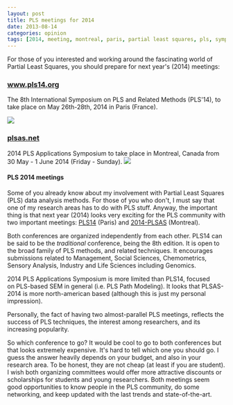 ```yaml
---
layout: post
title: PLS meetings for 2014 
date: 2013-08-14
categories: opinion
tags: [2014, meeting, montreal, paris, partial least squares, pls, symposium]
---
```


For those of you interested and working around the fascinating world of Partial Least 
Squares, you should prepare for next year's (2014) meetings:

<!--more-->

<h3><a title="pls14" href="http://www.pls14.org/" target="_blank">www.pls14.org</a></h3>
The 8th International Symposium on PLS and Related Methods (PLS'14), to take place on 
May 26th-28th, 2014 in Paris (France). 

![](https://sites.google.com/site/partialleastsquares2014/_/rsrc/1371286804405/config/customLogo.gif)


<h3><a title="plsas14" href="http://plsas.net/" target="_blank">plsas.net</a></h3>
2014 PLS Applications Symposium to take place in Montreal, Canada from 30 May - 1 June 2014 (Friday - Sunday). 

<img class="centered" src="http://scriptwarp.com/mtgs/2014_PLSA_May_Montreal/PLSA_Logo4.png" />


#### PLS 2014 meetings

Some of you already know about my involvement with Partial Least Squares (PLS) data 
analysis methods. For those of you who don't, I must say that one of my research areas 
has to do with PLS stuff. Anyway, the important thing is that next year (2014) looks 
very exciting for the PLS community with two important meetings: 
<a title="pls14" href="http://www.pls14.org/" target="_blank">PLS14</a> (Paris) and 
<a title="plsas14" href="http://plsas.net/" target="_blank">2014-PLSAS</a> (Montreal).

Both conferences are organized independently from each other. PLS14 can be said to be 
the *traditional* conference, being the 8th edition. It is open to the broad 
family of PLS methods, and related techniques. It encourages submissions related to 
Management, Social Sciences, Chemometrics, Sensory Analysis, Industry and Life Sciences 
including Genomics.

2014 PLS Applications Symposium is more limited than PLS14, focused on PLS-based SEM 
in general (i.e. PLS Path Modeling). It looks that PLSAS-2014 is more north-american 
based (although this is just my personal impression).

Personally, the fact of having two almost-parallel PLS meetings, reflects the success 
of PLS techniques, the interest among researchers, and its increasing popularity. 

So which conference to go? It would be cool to go to both conferences but that looks 
extremely expensive. It's hard to tell which one you should go. I guess the answer 
heavily depends on your budget, and also in your research area. To be honest, they are 
not cheap (at least if you are student). I wish both organizing committees would offer 
more attractive discounts or scholarships for students and young researchers. Both 
meetings seem good opportunities to know people in the PLS community, do some networking, 
and keep updated with the last trends and state-of-the-art.
